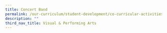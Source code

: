 ```yaml
---
title: Concert Band
permalink: /our-curriculum/student-development/co-curricular-activities/visual-performing-arts/concert-band/
description: ""
third_nav_title: Visual & Performing Arts
---
```

